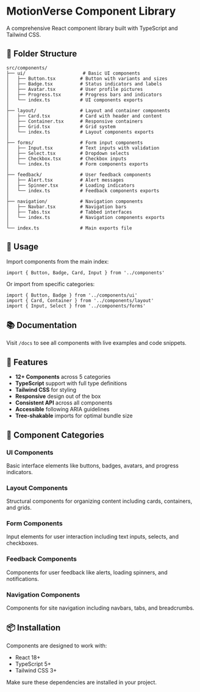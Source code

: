 # MotionVerse Component Library

A comprehensive React component library built with TypeScript and Tailwind CSS.

## 📁 Folder Structure

```
src/components/
├── ui/                     # Basic UI components
│   ├── Button.tsx         # Button with variants and sizes
│   ├── Badge.tsx          # Status indicators and labels
│   ├── Avatar.tsx         # User profile pictures
│   ├── Progress.tsx       # Progress bars and indicators
│   └── index.ts           # UI components exports
│
├── layout/                # Layout and container components
│   ├── Card.tsx           # Card with header and content
│   ├── Container.tsx      # Responsive containers
│   ├── Grid.tsx           # Grid system
│   └── index.ts           # Layout components exports
│
├── forms/                 # Form input components
│   ├── Input.tsx          # Text inputs with validation
│   ├── Select.tsx         # Dropdown selects
│   ├── Checkbox.tsx       # Checkbox inputs
│   └── index.ts           # Form components exports
│
├── feedback/              # User feedback components
│   ├── Alert.tsx          # Alert messages
│   ├── Spinner.tsx        # Loading indicators
│   └── index.ts           # Feedback components exports
│
├── navigation/            # Navigation components
│   ├── Navbar.tsx         # Navigation bars
│   ├── Tabs.tsx           # Tabbed interfaces
│   └── index.ts           # Navigation components exports
│
└── index.ts               # Main exports file
```

## 🚀 Usage

Import components from the main index:
```tsx
import { Button, Badge, Card, Input } from '../components'
```

Or import from specific categories:
```tsx
import { Button, Badge } from '../components/ui'
import { Card, Container } from '../components/layout'
import { Input, Select } from '../components/forms'
```

## 📚 Documentation

Visit `/docs` to see all components with live examples and code snippets.

## 🎨 Features

- **12+ Components** across 5 categories
- **TypeScript** support with full type definitions
- **Tailwind CSS** for styling
- **Responsive** design out of the box
- **Consistent API** across all components
- **Accessible** following ARIA guidelines
- **Tree-shakable** imports for optimal bundle size

## 🔧 Component Categories

### UI Components
Basic interface elements like buttons, badges, avatars, and progress indicators.

### Layout Components  
Structural components for organizing content including cards, containers, and grids.

### Form Components
Input elements for user interaction including text inputs, selects, and checkboxes.

### Feedback Components
Components for user feedback like alerts, loading spinners, and notifications.

### Navigation Components
Components for site navigation including navbars, tabs, and breadcrumbs.

## 📦 Installation

Components are designed to work with:
- React 18+
- TypeScript 5+
- Tailwind CSS 3+

Make sure these dependencies are installed in your project.
